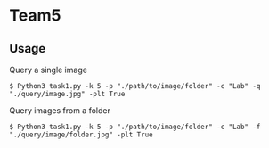 # Team5

## Usage
Query a single image

``
$ Python3 task1.py -k 5 -p "./path/to/image/folder" -c "Lab" -q "./query/image.jpg" -plt True
``

Query images from a folder

``
$ Python3 task1.py -k 5 -p "./path/to/image/folder" -c "Lab" -f "./query/image/folder.jpg" -plt True
``